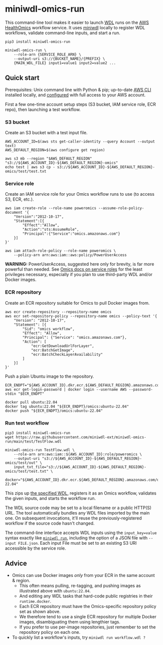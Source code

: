 # miniwdl-omics-run

This command-line tool makes it easier to launch [WDL](https://openwdl.org/) runs on the [AWS HealthOmics](https://docs.aws.amazon.com/omics/latest/dev/workflows.html) workflow service. It uses [miniwdl](https://github.com/chanzuckerberg/miniwdl) locally to register WDL workflows, validate command-line inputs, and start a run.

```
pip3 install miniwdl-omics-run

miniwdl-omics-run \
    --role-arn {SERVICE_ROLE_ARN} \
    --output-uri s3://{BUCKET_NAME}/{PREFIX} \
    {MAIN_WDL_FILE} input1=value1 input2=value2 ...
```

## Quick start

Prerequisites: Unix command line with Python & pip; up-to-date [AWS CLI](https://docs.aws.amazon.com/cli/latest/userguide/getting-started-install.html) installed locally, and [configured](https://docs.aws.amazon.com/cli/latest/userguide/cli-chap-configure.html) with full access to your AWS account.

First a few one-time account setup steps (S3 bucket, IAM service role, ECR repo), then launching a test workflow.

### S3 bucket

Create an S3 bucket with a test input file.

```
AWS_ACCOUNT_ID=$(aws sts get-caller-identity --query Account --output text)
AWS_DEFAULT_REGION=$(aws configure get region)

aws s3 mb --region "$AWS_DEFAULT_REGION" "s3://${AWS_ACCOUNT_ID}-${AWS_DEFAULT_REGION}-omics"
echo test | aws s3 cp - s3://${AWS_ACCOUNT_ID}-${AWS_DEFAULT_REGION}-omics/test/test.txt
```

### Service role

Create an IAM service role for your Omics workflow runs to use (to access S3, ECR, etc.).

```
aws iam create-role --role-name poweromics --assume-role-policy-document '{
    "Version":"2012-10-17",
    "Statement":[{
        "Effect":"Allow",
        "Action":"sts:AssumeRole",
        "Principal":{"Service":"omics.amazonaws.com"}
    }]
}'

aws iam attach-role-policy --role-name poweromics \
    --policy-arn arn:aws:iam::aws:policy/PowerUserAccess
```

**WARNING:** PowerUserAccess, suggested here only for brevity, is far more powerful than needed. See [Omics docs on service roles](https://docs.aws.amazon.com/omics/latest/dev/permissions-service.html) for the least privileges necessary, especially if you plan to use third-party WDL and/or Docker images.

### ECR repository

Create an ECR repository suitable for Omics to pull Docker images from.

```
aws ecr create-repository --repository-name omics
aws ecr set-repository-policy --repository-name omics --policy-text '{
    "Version": "2012-10-17",
    "Statement": [{
        "Sid": "omics workflow",
        "Effect": "Allow",
        "Principal": {"Service": "omics.amazonaws.com"},
        "Action": [
            "ecr:GetDownloadUrlForLayer",
            "ecr:BatchGetImage",
            "ecr:BatchCheckLayerAvailability"
        ]
    }]
}'
```

Push a plain Ubuntu image to the repository.

```
ECR_ENDPT="${AWS_ACCOUNT_ID}.dkr.ecr.${AWS_DEFAULT_REGION}.amazonaws.com"
aws ecr get-login-password | docker login --username AWS --password-stdin "$ECR_ENDPT"

docker pull ubuntu:22.04
docker tag ubuntu:22.04 "${ECR_ENDPT}/omics:ubuntu-22.04"
docker push "${ECR_ENDPT}/omics:ubuntu-22.04"
```

### Run test workflow

```
pip3 install miniwdl-omics-run
wget https://raw.githubusercontent.com/miniwdl-ext/miniwdl-omics-run/main/test/TestFlow.wdl

miniwdl-omics-run TestFlow.wdl \
    --role-arn arn:aws:iam::${AWS_ACCOUNT_ID}:role/poweromics \
    --output-uri "s3://${AWS_ACCOUNT_ID}-${AWS_DEFAULT_REGION}-omics/test/out" \
    input_txt_file="s3://${AWS_ACCOUNT_ID}-${AWS_DEFAULT_REGION}-omics/test/test.txt" \
    docker="${AWS_ACCOUNT_ID}.dkr.ecr.${AWS_DEFAULT_REGION}.amazonaws.com/omics:ubuntu-22.04"
```

This zips up [the specified WDL](https://raw.githubusercontent.com/miniwdl-ext/miniwdl-omics-run/main/test/TestFlow.wdl), registers it as an Omics workflow, validates the given inputs, and starts the workflow run.

The WDL source code may be set to a local filename or a public HTTP(S) URL. The tool automatically bundles any WDL files imported by the main one. On subsequent invocations, it'll reuse the previously-registered workflow if the source code hasn't changed.

The command-line interface accepts WDL inputs using the `input_key=value` syntax exactly like [`miniwdl run`](https://miniwdl.readthedocs.io/en/latest/runner_cli.html), including the option of a JSON file with `--input FILE.json`. Each input File must be set to an existing S3 URI accessible by the service role.

## Advice

- Omics can use Docker images *only* from your ECR in the same account & region.
  - This often means pulling, re-tagging, and pushing images as illustrated above with `ubuntu:22.04`.
  - And editing any WDL tasks that hard-code public registries in their `runtime.docker`.
  - Each ECR repository must have the Omics-specific repository policy set as shown above.
  - We therefore tend to use a single ECR repository for multiple Docker images, disambiguating them using lengthier tags.
  - If you prefer to use per-image repositories, just remember to set the repository policy on each one.
- To quickly list a workflow's inputs, try `miniwdl run workflow.wdl ?`

